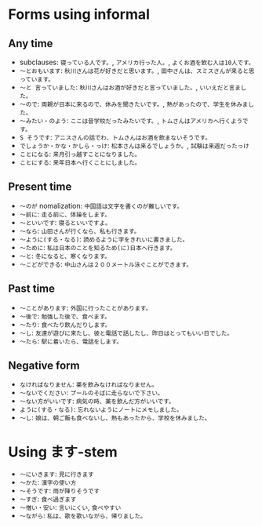 # Forms using informal

## Any time

* subclauses: `寝っている⼈です。`, `アメリカ行った人。`, `よくお酒を飲む⼈は10⼈です。`
* `～とおもいます`: `秋川さんは花が好きだと思います。`, `⽥中さんは、スミスさんが来ると思っています。`
* `～と ⾔っていました`: `秋川さんはお酒が好きだと⾔っていました。`, `いいえだと⾔ました。`
* `～ので`: `両親が⽇本に来るので、休みを聞きたいです。`, `熱があったので、学⽣を休みました。`
* `～みたい・のよう`: `ここは昔学校だったみたいです。`, `トムさんはアメリカへ⾏くようです。`
* `S そうです`: `アニスさんの話でわ、トムさんはお酒を飲まないそうです。`
* `でしょうか・かな・かしら・っけ`: `松本さんは来るでしょうか。`, `試験は来週だったっけ`
* `ことになる`: `来月引っ越すことになりました。`
* `ことにする`: `来年日本へ行くことにしました。`

## Present time

* `～のが` nomalization: `中国語は⽂字を書くのが難しいです。`
* `～前に`: `走る前に、体操をします。`
* `～といいです`: `寝るといいですよ。`
* `～なら`: `⼭⽥さんが⾏くなら、私も⾏きます。`
* `～ように(する・なる)`: `読めるように字をきれいに書きました。`
* `～ために`: `私は⽇本のことを知るため(に)⽇本へ⾏きます。`
* `～と`: `冬になると、寒くなります。`
* `～こどができる`: `中⼭さんは２００メートル泳ぐことができます。`

## Past time

* `～ことがあります`: `外国に行ったことがあります。`
* `～後で`: `勉強した後で、⾷べます。`
* `～たり`: `⾷べたり飲んだりします。`
* `～し`: `友達が遊びに来たし、彼と電話で話したし、昨⽇はとってもいい⽇でした。`
* `～たら`: `駅に着いたら、電話をします。`

## Negative form

* `なければなりません`: `薬を飲みなければなりません。`
* `～ないでください`: `プールのそばに⾛らないで下さい。`
* `～ない方がいいです`: `病気の時、薬を飲んだ⽅がいいです。`
* `ように(する・なる)`: `忘れないようにノートにメモしました。`
* `～し`: `娘は、朝ご飯も⾷べないし、熱もあったから、学校を休みました。`

# Using ます-stem

* `～にいきます`: `見に行きます`
* `～かた`: `漢字の使い方`
* `～そうです`: `雨が降りそうです`
* `～すぎ`: `食べ過ぎます`
* `～憎い・安い`: `言いにくい`, `食べやすい`
* `～ながら`: `私は、歌を歌いながら、帰りました。`
